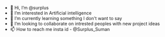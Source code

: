 - 👋 Hi, I’m @surplus
- 👀 I’m interested in Artificial intelligence 
- 🌱 I’m currently learning something I don't want to say
- 💞️ I’m looking to collaborate on intrested peoples with new project ideas
- 📫 How to reach me insta id - @Surplus_Suman

<!---
surplussuman/surplussuman is a ✨ special ✨ repository because its `README.md` (this file) appears on your GitHub profile.
You can click the Preview link to take a look at your changes.
--->
